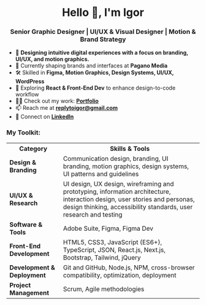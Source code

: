 <h1 align="center">Hello 👋, I'm Igor</h1>
<h3 align="center">Senior Graphic Designer | UI/UX & Visual Designer | Motion & Brand Strategy</h3>

- 🎨 **Designing intuitive digital experiences with a focus on branding, UI/UX, and motion graphics.**  
- 🔭 Currently shaping brands and interfaces at **Pagano Media**  
- 🛠️ Skilled in **Figma, Motion Graphics, Design Systems, UI/UX, WordPress**  
- 🌱 Exploring **React & Front-End Dev** to enhance design-to-code workflow  
- 👨‍💻 Check out my work: [**Portfolio**](https://igordinuzzi.com/)  
- 📫 Reach me at **replytoigor@gmail.com**  
- 📄 Connect on [**LinkedIn**](https://www.linkedin.com/in/igor-dinuzzi-von-ach-100286ab/)  

<h3 align="left">My Toolkit:</h3>

<table>
  <tr>
    <th>Category</th>
    <th>Skills & Tools</th>
  </tr>
  <tr>
    <td><strong>Design & Branding</strong></td>
    <td>Communication design, branding, UI branding, motion graphics, design systems, UI patterns and guidelines</td>
  </tr>
  <tr>
    <td><strong>UI/UX & Research</strong></td>
    <td>UI design, UX design, wireframing and prototyping, information architecture, interaction design, user stories and personas, design thinking, accessibility standards, user research and testing</td>
  </tr>
  <tr>
    <td><strong>Software & Tools</strong></td>
    <td>Adobe Suite, Figma, Figma Dev</td>
  </tr>
  <tr>
    <td><strong>Front-End Development</strong></td>
    <td>HTML5, CSS3, JavaScript (ES6+), TypeScript, JSON, React.js, Next.js, Bootstrap, Tailwind, jQuery</td>
  </tr>
  <tr>
    <td><strong>Development & Deployment</strong></td>
    <td>Git and GitHub, Node.js, NPM, cross-browser compatibility, optimization, deployment</td>
  </tr>
  <tr>
    <td><strong>Project Management</strong></td>
    <td>Scrum, Agile methodologies</td>
  </tr>
</table>
